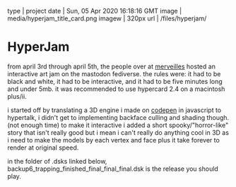 type | project
date | Sun, 05 Apr 2020 16:18:16 GMT
image | media/hyperjam_title_card.png
imagew | 320px
url | /files/hyperjam/

# HyperJam

from april 3rd through april 5th, the people over at <a class='external' href='https://merveilles.town'>merveilles</a> hosted an interactive art jam on the mastodon fediverse. the rules were: it had to be black and white, it had to be interactive, and it had to be five minutes long and under 5mb. it was recommended to use hypercard 2.4 on a macintosh plus/ii.

i started off by translating a 3D engine i made on <a class='external' href='https://codepen.io/zvava/pen/WNbZPmR'>codepen</a> in javascript to hypertalk, i didn't get to implementing backface culling and shading though. (not enough time) to make it interactive i added a short spooky/"horror-like" story that isn't really good but i mean i can't really do anything cool in 3D as i need to make the models by each vertex and face plus it take forever to render at original speed.

in the folder of .dsks linked below, backup6_trapping_finished_final_final_final.dsk is the release you should play.
